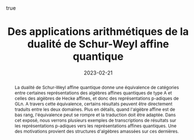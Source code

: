 ﻿---
title: Des applications arithmétiques de la dualité de Schur-Weyl affine quantique

event: "Séminaire AG"

event_url: https://lmv.math.cnrs.fr/evenements/categorie/seminaire-ag/

location: Laboratoire de Mathématiques de Versailles
address:

  city: 

  country: France

#summary: An example talk using Academic's Markdown slides feature.
abstract: La dualité de Schur-Weyl affine quantique donne une équivalence de catégories entre certaines représentations des algèbres affines quantiques de type A et celles des algèbres de Hecke affines, et donc des représentations p-adiques de GLn. A travers cette équivalence, certains résultats peuvent être directement traduits entre les deux domaines. Plus en détails, quand l'algèbre affine est de bas rang, l'équivalence peut se rompre et la traduction doit être adaptée. Dans cet exposé, nous verrons plusieurs exemples de transcriptions de résultats sur les représentations p-adiques vers les représentations affines quantiques. Une des motivations provient des structures d'algèbres amassées sur ces dernières.

# Talk start and end times.
#   End time can optionally be hidden by prefixing the line with `#`.
date: "2023-02-21"
#date_end: "2030-06-01T15:00:00Z"
all_day: true

# Schedule page publish date (NOT talk date).
publishDate: "2020-01-17"

authors: []
tags: []

# Is this a featured talk? (true/false)
featured: true

image:
  caption: 'Image credit: [**Unsplash**](https://unsplash.com/photos/bzdhc5b3Bxs)'
  focal_point: Right

links:
# - icon: twitter
#  icon_pack: fab
#  name: Follow
#  url: https://twitter.com/georgecushen
url_code: ""
url_pdf: ""
url_slides: ""
url_video: ""

# Markdown Slides (optional).
#   Associate this talk with Markdown slides.
#   Simply enter your slide deck's filename without extension.
#   E.g. `slides = "example-slides"` references `content/slides/example-slides.md`.
#   Otherwise, set `slides = ""`.
slides :

# Projects (optional).
#   Associate this post with one or more of your projects.
#   Simply enter your project's folder or file name without extension.
#   E.g. `projects = ["internal-project"]` references `content/project/deep-learning/index.md`.
#   Otherwise, set `projects = []`.
projects :

# Enable math on this page?
math: true
---

